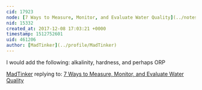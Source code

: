 ```yaml
---
cid: 17923
node: [7 Ways to Measure, Monitor, and Evaluate Water Quality](../notes/anngneal/12-08-2017/7-ways-to-measure-monitor-and-evaluate-water-quality)
nid: 15332
created_at: 2017-12-08 17:03:21 +0000
timestamp: 1512752601
uid: 461206
author: [MadTinker](../profile/MadTinker)
---
```


I would add the following: alkalinity, hardness, and perhaps ORP

[MadTinker](../profile/MadTinker) replying to: [7 Ways to Measure, Monitor, and Evaluate Water Quality](../notes/anngneal/12-08-2017/7-ways-to-measure-monitor-and-evaluate-water-quality)

